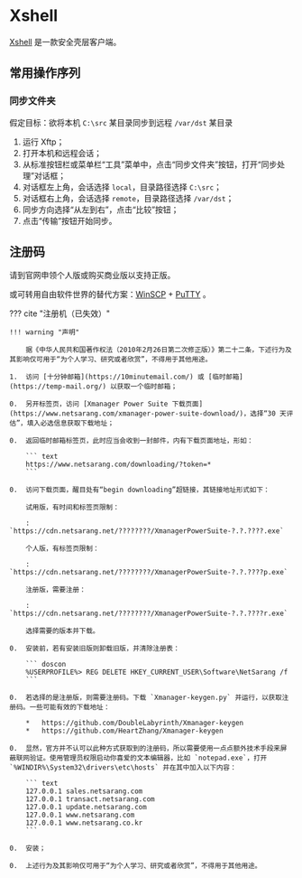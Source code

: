 # Xshell

[Xshell] 是一款安全壳层客户端。

## 常用操作序列

### 同步文件夹

假定目标：欲将本机 `C:\src` 某目录同步到远程 `/var/dst` 某目录

1.  运行 Xftp；
0.  打开本机和远程会话；
0.  从标准按钮栏或菜单栏“工具”菜单中，点击“同步文件夹”按钮，打开“同步处理”对话框；
0.  对话框左上角，会话选择 `local`，目录路径选择 `C:\src`；
0.  对话框右上角，会话选择 `remote`，目录路径选择 `/var/dst`；
0.  同步方向选择“从左到右”，点击“比较”按钮；
0.  点击“传输”按钮开始同步。

## 注册码

请到官网申领个人版或购买商业版以支持正版。

或可转用自由软件世界的替代方案：[WinSCP](https://winscp.net/) + [PuTTY](https://putty.org/) 。

??? cite "注册机（已失效）"

    !!! warning "声明"

        据《中华人民共和国著作权法（2010年2月26日第二次修正版）》第二十二条，下述行为及其影响仅可用于“为个人学习、研究或者欣赏”，不得用于其他用途。

    1.  访问 [十分钟邮箱](https://10minutemail.com/) 或 [临时邮箱](https://temp-mail.org/) 以获取一个临时邮箱；

    0.  另开标签页，访问 [Xmanager Power Suite 下载页面](https://www.netsarang.com/xmanager-power-suite-download/)，选择“30 天评估”，填入必选信息获取下载地址；

    0.  返回临时邮箱标签页，此时应当会收到一封邮件，内有下载页面地址，形如：

        ``` text
        https://www.netsarang.com/downloading/?token=*
        ```

    0.  访问下载页面，醒目处有“begin downloading”超链接，其链接地址形式如下：
        
        试用版，有时间和标签页限制：

        :   `https://cdn.netsarang.net/????????/XmanagerPowerSuite-?.?.????.exe`
        
        个人版，有标签页限制：

        :   `https://cdn.netsarang.net/????????/XmanagerPowerSuite-?.?.????p.exe`
        
        注册版，需要注册：

        :   `https://cdn.netsarang.net/????????/XmanagerPowerSuite-?.?.????r.exe`
        
        选择需要的版本并下载。

    0.  安装前，若有安装旧版则卸载旧版，并清除注册表：

        ``` doscon
        %USERPROFILE%> REG DELETE HKEY_CURRENT_USER\Software\NetSarang /f
        ```

    0.  若选择的是注册版，则需要注册码。下载 `Xmanager-keygen.py` 并运行，以获取注册码。一些可能有效的下载地址：
        
        *   https://github.com/DoubleLabyrinth/Xmanager-keygen
        *   https://github.com/HeartZhang/Xmanager-keygen

    0.  显然，官方并不认可以此种方式获取到的注册码，所以需要使用一点点额外技术手段来屏蔽联网验证。使用管理员权限启动你喜爱的文本编辑器，比如 `notepad.exe`，打开 `%WINDIR%\System32\drivers\etc\hosts` 并在其中加入以下内容：

        ``` text
        127.0.0.1 sales.netsarang.com
        127.0.0.1 transact.netsarang.com
        127.0.0.1 update.netsarang.com
        127.0.0.1 www.netsarang.com
        127.0.0.1 www.netsarang.co.kr
        ```

    0.  安装；

    0.  上述行为及其影响仅可用于“为个人学习、研究或者欣赏”，不得用于其他用途。

<!----------------------------------------------------------------------------->

[Xshell]: https://www.netsarang.com/free-for-home-school/ "Xshell and Xftp Free Licensing"
